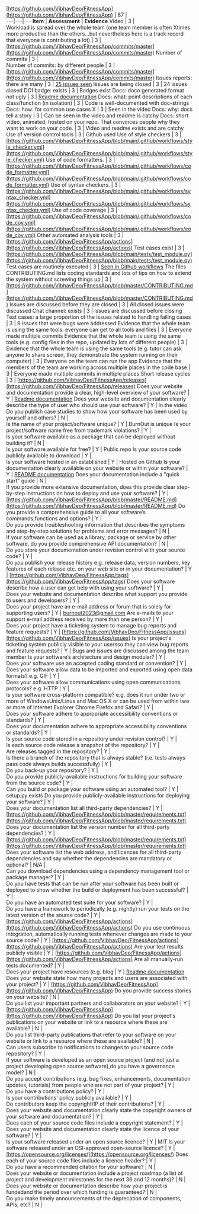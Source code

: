 ﻿ [https://github.com/VibhavDeo/FitnessApp](https://github.com/VibhavDeo/FitnessApp) | 87 |  
---|---|---
 **Item** | **Assessment** | **Evidence** 
 Video | 3 |  
 Workload is spread over the whole team (one team member is often Xtimes more productive than the others...but nevertheless here is a track record that everyone is contributing a lot) | 3 | [https://github.com/VibhavDeo/FitnessApp/commits/master](https://github.com/VibhavDeo/FitnessApp/commits/master) 
 Number of commits | 3 |  
 Number of commits: by different people | 3 | [https://github.com/VibhavDeo/FitnessApp/commits/master](https://github.com/VibhavDeo/FitnessApp/commits/master) 
 Issues reports: there are many | 3 | [25 issues seen](https://github.com/VibhavDeo/FitnessApp/issues) 
 Issues are being closed | 3 | 24 issues closed 
 DOI badge: exists | 3 | Badges exist 
 Docs: doco generated format not ugly | 3 | [Readme documentation](https://github.com/VibhavDeo/FitnessApp/README.md) 
 Docs: what: point descriptions of each class/function (in isolation) | 3 | Code is well-documented with doc-strings 
 Docs: how: for common use cases X | 3 | Seen in the video 
 Docs: why: docs tell a story | 3 | Can be seen in the video and readme is catchy 
 Docs: short video, animated, hosted on your repo. That convinces people why they want to work on your code. | 3 | Video and readme exists and are catchy 
 Use of version control tools | 3 | Github used 
 Use of style checkers | 3 | [https://github.com/VibhavDeo/FitnessApp/blob/main/.github/workflows/style_checker.yml](https://github.com/VibhavDeo/FitnessApp/blob/main/.github/workflows/style_checker.yml) 
 Use of code formatters. | 3 | [https://github.com/VibhavDeo/FitnessApp/blob/main/.github/workflows/code_formatter.yml](https://github.com/VibhavDeo/FitnessApp/blob/main/.github/workflows/code_formatter.yml) 
 Use of syntax checkers. | 3 | [https://github.com/VibhavDeo/FitnessApp/blob/main/.github/workflows/syntax_checker.yml](https://github.com/VibhavDeo/FitnessApp/blob/main/.github/workflows/syntax_checker.yml) 
 Use of code coverage | 3 | [https://github.com/VibhavDeo/FitnessApp/blob/main/.github/workflows/code_cov.yml](https://github.com/VibhavDeo/FitnessApp/blob/main/.github/workflows/code_cov.yml) 
 Other automated analysis tools | 3 | [https://github.com/VibhavDeo/FitnessApp/actions](https://github.com/VibhavDeo/FitnessApp/actions) 
 Test cases exist | 3 | [https://github.com/VibhavDeo/FitnessApp/blob/main/tests/test_module.py](https://github.com/VibhavDeo/FitnessApp/blob/main/tests/test_module.py) 
 Test cases are routinely executed | 3 | [Seen in Github workflows](https://github.com/VibhavDeo/FitnessApp/actions) 
 The files CONTRIBUTING.md lists coding standards and lots of tips on how to extend the system without screwing things up | 3 | [https://github.com/VibhavDeo/FitnessApp/blob/master/CONTRIBUTING.md](https://github.com/VibhavDeo/FitnessApp/blob/master/CONTRIBUTING.md) 
 Issues are discussed before they are closed | 3 | All closed issues were discussed 
 Chat channel: exists | 3 | Issues are discussed before closing 
 Test cases: a large proportion of the issues related to handling failing cases | 3 | 9 issues that were bugs were addressed 
 Evidence that the whole team is using the same tools: everyone can get to all tools and files | 3 | Everyone made multiple commits 
 Evidence that the whole team is using the same tools (e.g. config files in the repo, updated by lots of different people) | 3 |  
 Evidence that the whole team is using the same tools (e.g. tutor can ask anyone to share screen, they demonstrate the system running on their computer) | 3 | Everyone on the team can run the app 
 Evidence that the members of the team are working across multiple places in the code base | 3 | Everyone made multiple commits in multiple places 
 Short release cycles | 3 | [https://github.com/VibhavDeo/FitnessApp/releases](https://github.com/VibhavDeo/FitnessApp/releases) 
 Does your website and documentation provide a clear, high-level overview of your software? | Y | [Readme documentation](https://github.com/VibhavDeo/FitnessApp/blob/main/README.md) 
 Does your website and documentation clearly describe the type of user who should use your software? | Y | In the video 
 Do you publish case studies to show how your software has been used by yourself and others? | N |  
 Is the name of your project/software unique? | Y | BurnOut is unique 
 Is your project/software name free from trademark violations? | Y |  
 Is your software available as a package that can be deployed without building it? | N |  
 Is your software available for free? | Y | Public repo 
 Is your source code publicly available to download | Y |  
 Is your software hosted in an established | Y | Hosted on Github 
 Is your documentation clearly available on your website or within your software? | Y | [README documentation](https://github.com/VibhavDeo/FitnessApp/blob/main/README.md) 
 Does your documentation include a "quick start" guide | N |  
 If you provide more extensive documentation, does this provide clear step-by-step instructions on how to deploy and use your software? | Y | [https://github.com/VibhavDeo/FitnessApp/blob/master/README.md](https://github.com/VibhavDeo/FitnessApp/blob/master/README.md) 
 Do you provide a comprehensive guide to all your software’s commands,functions and options? | Y |  
 Do you provide troubleshooting information that describes the symptoms and step-by-step solutions for problems and error messages? | N |  
 If your software can be used as a library, package or service by other software, do you provide comprehensive API documentation? | N |  
 Do you store your documentation under revision control with your source code? | Y |  
 Do you publish your release history e.g. release data, version numbers, key features of each release etc. on your web site or in your documentation? | Y | [https://github.com/VibhavDeo/FitnessApp/tags](https://github.com/VibhavDeo/FitnessApp/tags) 
 Does your software describe how a user can get help with using your software? | Y |  
 Does your website and documentation describe what support you provide to users and developers? | Y |  
 Does your project have an e-mail address or forum that is solely for supporting users? | Y | [burnout2023@gmail.com](mailto:burnout2023@gmail.com) 
 Are e-mails to your support e-mail address received by more than one person? | Y |  
 Does your project have a ticketing system to manage bug reports and feature requests? | Y | [https://github.com/VibhavDeo/FitnessApp/issues](https://github.com/VibhavDeo/FitnessApp/issues) 
 Is your project's ticketing system publicly visible to your usersso they can view bug reports and feature requests? | Y | Bugs and issues are discussed among the team member 
 Is your software’s architecture and design modular? | Y |  
 Does your software use an accepted coding standard or convention? | Y |  
 Does your software allow data to be imported and exported using open data formats? e.g. GIF | Y |  
 Does your software allow communications using open communications protocols? e.g. HTTP | Y |  
 Is your software cross-platform compatible? e.g. does it run under two or more of WindowsUnix/Linux and Mac OS X	or can be used from within two or more of Internet Explorer	Chrome	Firefox and Safari? | Y |  
 Does your software adhere to appropriate accessibility conventions or standards? | Y |  
 Does your documentation adhere to appropriate accessibility conventions or standards? | Y |  
 Is your source code stored in a repository under revision control? | Y |  
 Is each source code release a snapshot of the repository? | Y |  
 Are releases tagged in the repository? | Y |  
 Is there a branch of the repository that is always stable? (i.e. tests always pass code always builds successfully) | Y |  
 Do you back-up your repository? | Y |  
 Do you provide publicly-available instructions for building your software from the source code? | Y |  
 Can you build or package your software using an automated tool? | Y | setup.py exists 
 Do you provide publicly-available instructions for deploying your software? | Y |  
 Does your documentation list all third-party dependencies? | Y | [https://github.com/VibhavDeo/FitnessApp/blob/master/requirements.txt](https://github.com/VibhavDeo/FitnessApp/blob/master/requirements.txt) 
 Does your documentation list the version number for all third-party dependencies? | Y | [https://github.com/VibhavDeo/FitnessApp/blob/master/requirements.txt](https://github.com/VibhavDeo/FitnessApp/blob/master/requirements.txt) 
 Does your software list the web address, and licences for all third-party dependencies and say whether the dependencies are mandatory or optional? | N/A |  
 Can you download dependencies using a dependency management tool or package manager? | Y |  
 Do you have tests that can be run after your software has been built or deployed to show whether the build or deployment has been successful? | Y |  
 Do you have an automated test suite for your software? | Y |  
 Do you have a framework to periodically (e.g. nightly) run your tests on the latest version of the source code? | Y | [https://github.com/VibhavDeo/FitnessApp/actions](https://github.com/VibhavDeo/FitnessApp/actions) 
 Do you use continuous integration, automatically running tests whenever changes are made to your source code? | Y | [https://github.com/VibhavDeo/FitnessApp/actions](https://github.com/VibhavDeo/FitnessApp/actions) 
 Are your test results publicly visible | Y | [https://github.com/VibhavDeo/FitnessApp/actions](https://github.com/VibhavDeo/FitnessApp/actions) 
 Are all manually-run tests documented? | Y |  
 Does your project have resources (e.g. blog | Y | [Readme documentation](https://github.com/VibhavDeo/FitnessApp/blob/main/README.md) 
 Does your website state how many projects and users are associated with your project? | Y | [https://github.com/VibhavDeo/FitnessApp](https://github.com/VibhavDeo/FitnessApp) 
 Do you provide success stories on your website? | N |  
 Do you list your important partners and collaborators on your website? | Y | [https://github.com/VibhavDeo/FitnessApp](https://github.com/VibhavDeo/FitnessApp) 
 Do you list your project's publications on your website or link to a resource where these are available? | N |  
 Do you list third-party publications that refer to your software on your website or link to a resource where these are available? | N |  
 Can users subscribe to notifications to changes to your source code repository? | Y |  
 If your software is developed as an open source project (and not just a project developing open source software),do you have a governance model? | N |  
 Do you accept contributions (e.g. bug fixes, enhancements, documentation updates, tutorials) from people who are not part of your project? | Y |  
 Do you have a contributions policy? | Y |  
 Is your contributions' policy publicly available? | Y |  
 Do contributors keep the copyright/IP of their contributions? | Y |  
 Does your website and documentation clearly state the copyright owners of your software and documentation? | Y |  
 Does each of your source code files include a copyright statement? | Y |  
 Does your website and documentation clearly state the licence of your software? | Y |  
 Is your software released under an open source licence? | Y | MIT 
 Is your software released under an OSI-approved open-source licence? | Y | [https://opensource.org/licenses/](https://opensource.org/licenses/) 
 Does each of your source code files include a licence header? | Y |  
 Do you have a recommended citation for your software? | N |  
 Does your website or documentation include a project roadmap (a list of project and development milestones for the next 36 and 12 months)? | N |  
 Does your website or documentation describe how your project is fundedand the period over which funding is guaranteed? | N |  
 Do you make timely announcements of the deprecation of components, APIs, etc?  | N |  